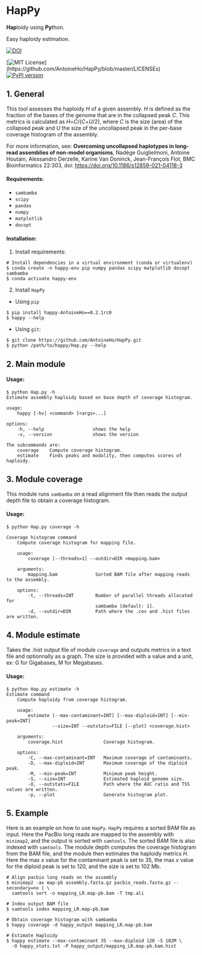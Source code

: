 # HapPy
**Hap**loidy using **Py**thon.

Easy haploidy estimation.

[![DOI](https://zenodo.org/badge/299235590.svg)](https://zenodo.org/badge/latestdoi/299235590)

[![MIT License](https://img.shields.io/apm/l/atomic-design-ui.svg?)](https://github.com/AntoineHo/HapPy/blob/master/LICENSEs)
[![PyPI version](https://badge.fury.io/py/happy-AntoineHo.svg)](https://badge.fury.io/py/happy-AntoineHo)

## 1. General
This tool assesses the haploidy *H* of a given assembly.
*H* is defined as the fraction of the bases of the genome that are in the collapsed peak *C*. This metrics is calculated as *H*=*C*/(*C*+*U*/2), where *C* is the size (area) of the collapsed peak and *U* the size of the uncollapsed peak in the per-base coverage histogram of the assembly.

For more information, see:
  **Overcoming uncollapsed haplotypes in long-read assemblies of non-model organisms**,
  Nadège Guiglielmoni, Antoine Houtain, Alessandro Derzelle, Karine Van Doninck, Jean-François Flot,
  BMC Bioinformatics 22:303, doi: https://doi.org/10.1186/s12859-021-04118-3


#### Requirements:

  - `sambamba`
  - `scipy`
  - `pandas`
  - `numpy`
  - `matplotlib`
  - `docopt`

#### Installation:

1. Install requirements:

```
# Install dependencies in a virtual environment (conda or virtualenv)
$ conda create -n happy-env pip numpy pandas scipy matplotlib docopt sambamba
$ conda activate happy-env
```

2. Install `HapPy`
- Using `pip`
```
$ pip install happy-AntoineHo==0.2.1rc0
$ happy --help
```
- Using `git`:
```
$ git clone https://github.com/AntoineHo/HapPy.git
$ python /path/to/happy/Hap.py --help
```

## 2. Main module
#### Usage:

```
$ python Hap.py -h
Estimate assembly haploidy based on base depth of coverage histogram.

usage:
    happy [-hv] <command> [<args>...]

options:
    -h, --help                  shows the help
    -v, --version               shows the version

The subcommands are:
    coverage    Compute coverage histogram.
    estimate    Finds peaks and modality, then computes scores of haploidy.
```

## 3. Module coverage
This module runs `sambamba` on a read alignment file then reads the output depth file to obtain a coverage histogram.

#### Usage:
```
$ python Hap.py coverage -h

Coverage histogram command
    Compute coverage histogram for mapping file.

    usage:
        coverage [--threads=1] --outdir=DIR <mapping.bam>

    arguments:
        mapping.bam              Sorted BAM file after mapping reads to the assembly.

    options:
        -t, --threads=INT        Number of parallel threads allocated for
                                 sambamba [default: 1].
        -d, --outdir=DIR         Path where the .cov and .hist files are written.
```

## 4. Module estimate
Takes the .hist output file of module `coverage` and outputs metrics in a text file and optionnally as a graph. The size is provided with a value and a unit, ex: G for Gigabases, M for Megabases.

#### Usage:
```
$ python Hap.py estimate -h
Estimate command
    Compute haploidy from coverage histogram.

    usage:
        estimate [--max-contaminant=INT] [--max-diploid=INT] [--min-peak=INT]
                 --size=INT --outstats=FILE [--plot] <coverage.hist>

    arguments:
        coverage.hist               Coverage histogram.

    options:
        -C, --max-contaminant=INT   Maximum coverage of contaminants.
        -D, --max-diploid=INT       Maximum coverage of the diploid peak.
        -M, --min-peak=INT          Minimum peak height.
        -S, --size=INT              Estimated haploid genome size.
        -O, --outstats=FILE         Path where the AUC ratio and TSS values are written.
        -p, --plot                  Generate histogram plot.
```

## 5. Example

Here is an example on how to use `HapPy`. `HapPy` requires a sorted BAM file as input. Here the PacBio long reads are mapped to the assembly with `minimap2`, and the output is sorted with `samtools`. The sorted BAM file is also indexed with `samtools`. The module depth computes the coverage histogram from the BAM file, and the module then estimates the haploidy metrics *H*. Here the max *x* value for the contaminant peak is set to 35, the max *x* value for the diploid peak is set to 120, and the size is set to 102 Mb.

```
# Align pacbio long reads on the assembly
$ minimap2 -ax map-pb assembly.fasta.gz pacbio_reads.fasta.gz --secondary=no | \
  samtools sort -o mapping_LR.map-pb.bam -T tmp.ali

# Index output BAM file
$ samtools index mapping_LR.map-pb.bam

# Obtain coverage histogram with sambamba
$ happy coverage -d happy_output mapping_LR.map-pb.bam

# Estimate Haploidy
$ happy estimate --max-contaminant 35 --max-diploid 120 -S 102M \
  -O happy_stats.txt -P happy_output/mapping_LR.map-pb.bam.hist
```
